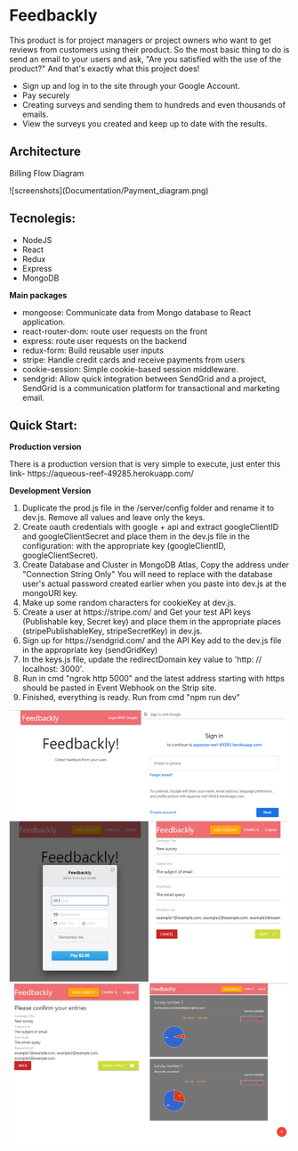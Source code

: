 <h1>Feedbackly</h1>
<p></p>
<p>This product is for project managers or project owners who want to get reviews from customers using their product. So the most basic  thing to do is send an email to your users and ask, "Are you satisfied with the use of the product?"
  And that's exactly what this project does!</p>
<ul>
  <li>Sign up and log in to the site through your Google Account.</li>
  <li>Pay securely</li>
  <li>Creating surveys and sending them to hundreds and even thousands of emails.</li>
  <li>View the surveys you created and keep up to date with the results.</li>
</ul>

<h2>Architecture</h2>
<p></p>
<p>Billing Flow Diagram</p>
![screenshots](Documentation/Payment_diagram.png)

<h2>Tecnolegis:</h2>
<p></p>
<ul>
  <li>NodeJS </li>
  <li>React</li>
  <li>Redux</li>
  <li>Express</li>
  <li>MongoDB</li>
</ul>
<p>
  <strong>Main packages</strong>
</p>
<ul>
  <li>mongoose: Communicate data from Mongo database to React application.</li>
  <li>react-router-dom: route user requests on the front</li>
  <li>express: route user requests on the backend</li>
  <li>redux-form: Build reusable user inputs</li>
  <li>stripe: Handle credit cards and receive payments from users</li>
  <li>cookie-session: Simple cookie-based session middleware.</li>
  <li>sendgrid: Allow quick integration between SendGrid and a project, SendGrid is a communication platform for transactional and marketing email. </li>
</ul>

<h2>Quick Start:</h2>
<p></p>
<strong>Production version</strong>
<p>There is a production version that is very simple to execute, just enter this link- https://aqueous-reef-49285.herokuapp.com/</p>
<strong>Development Version</strong>
<p>
  <ol>
    <li>Duplicate the prod.js file in the /server/config folder and rename it to dev.js. Remove all values and leave only the keys.</li>
    <li>Create oauth credentials with google + api and extract googleClientID and googleClientSecret and place them in the dev.js file in the configuration: with the appropriate key (googleClientID, googleClientSecret).</li>
    <li>Create Database and Cluster in MongoDB Atlas, Copy the address under "Connection String Only"
You will need to replace <PASSWORD> with the database user's actual password created earlier when you paste into dev.js at the mongoURI key.</li>
    <li>Make up some random characters for cookieKey at dev.js.</li>
    <li>Create a user at https://stripe.com/ and Get your test API keys (Publishable key, Secret key) and place them in the appropriate places (stripePublishableKey, stripeSecretKey) in dev.js.</li>
    <li>Sign up for https://sendgrid.com/ and the API Key add to the dev.js file in the appropriate key (sendGridKey)</li>
    <li>In the keys.js file, update the redirectDomain key value to 'http: // localhost: 3000'.</li>
    <li>Run in cmd "ngrok http 5000" and the latest address starting with https should be pasted in Event Webhook on the Strip site.</li>
    <li>Finished, everything is ready. Run from cmd "npm run dev"</li>
  </ol>
</p>

![screenshots](Documentation/web_screenshots.png)


